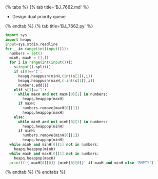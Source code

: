 {% tabs %}
{% tab title='BJ_7662.md' %}

* Design dual priority queue

{% endtab %}
{% tab title='BJ_7662.py' %}

```py
import sys
import heapq
input=sys.stdin.readline
for _ in range(int(input())):
  numbers = set()
  minH, maxH = [],[]
  for i in range(int(input())):
    s=input().split()
    if s[0]=='I':
      heapq.heappush(minH,(int(s[1]),i))
      heapq.heappush(maxH,(-int(s[1]),i))
      numbers.add(i)
    elif s[1]=='1':
      while maxH and not maxH[0][1] in numbers:
        heapq.heappop(maxH)
      if maxH:
        numbers.remove(maxH[0][1])
        heapq.heappop(maxH)
    else:
      while minH and not minH[0][1] in numbers:
        heapq.heappop(minH)
      if minH:
        numbers.remove(minH[0][1])
        heapq.heappop(minH)
  while minH and minH[0][1] not in numbers:
    heapq.heappop(minH)
  while maxH and maxH[0][1] not in numbers:
    heapq.heappop(maxH)
  print(f'{-maxH[0][0]} {minH[0][0]}' if maxH and minH else 'EMPTY')
```

{% endtab %}
{% endtabs %}